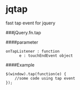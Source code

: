 jqtap
=====

fast tap event for jquery


###jQuery.fn.tap

####parameter

    onTapListener : function
          e : touchEndEvent object
      
####Example

    $(window).tap(function(e) {
        //some code using tap event
    });

